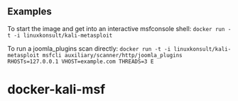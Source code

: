 Examples
--------------
To start the image and get into an interactive msfconsole shell:
`docker run -t -i linuxkonsult/kali-metasploit`

To run a joomla_plugins scan directly:
`docker run -t -i linuxkonsult/kali-metasploit msfcli auxiliary/scanner/http/joomla_plugins RHOSTs=127.0.0.1 VHOST=example.com THREADS=3 E`
# docker-kali-msf
